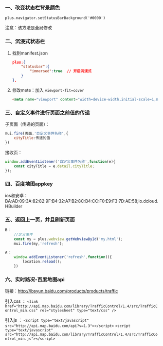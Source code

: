 ### 一、改变状态栏背景颜色

`plus.navigator.setStatusBarBackground('#0000')`

注意：该方法是全局修改

### 二、沉浸式状态栏

1. 找到manifest.json

   ```json
   plus:{
       "statusbar":{
           "immersed":true  // 开启沉浸式
       }
   },
   ```

   

2. 修改mete：加入 `viewport-fit=cover`

   ```html
   <meta name="viewport" content="width=device-width,initial-scale=1,minimum-scale=1,maximum-scale=1,user-scalable=no,viewport-fit=cover" />
   ```

   

### 三、自定义事件进行页面之前值的传递

子页面（传递的页面）：

```js
mui.fire(页面,'自定义事件名称',{
	cityTitle:传递的值
})
```

接收页：

```js
window.addEventListener('自定义事件名称',function(e){
	const cityTitle = e.detail.cityTitle;
});
```

### 四、百度地图appkey

ios和安卓：BA:AD:09:3A:82:82:9F:B4:32:A7:B2:8C:B4:CC:F0:E9:F3:7D:AE:58;io.dcloud.HBuilder

### 五、返回上一页，并且刷新页面

```js
B：
	//定义事件
	const my = plus.webview.getWebviewById('my.html');
	mui.fire(my,'refresh');
	
A：
	window.addEventListener('refresh',function(){
		location.reload();
	})
```

### 六、实时路况-百度地图api

链接：http://lbsyun.baidu.com/products/products/traffic

引入css ： `<link href="http://api.map.baidu.com/library/TrafficControl/1.4/src/TrafficControl_min.css" rel="stylesheet" type="text/css" />`

引入js  ： `<script type="text/javascript" src="http://api.map.baidu.com/api?v=1.3"></script>`
			      `<script type="text/javascript" src="http://api.map.baidu.com/library/TrafficControl/1.4/src/TrafficControl_min.js"></script>`
			  

